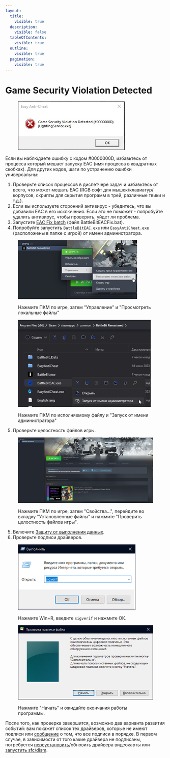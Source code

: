 ```yaml
---
layout:
  title:
    visible: true
  description:
    visible: false
  tableOfContents:
    visible: true
  outline:
    visible: true
  pagination:
    visible: true
---
```


# Game Security Violation Detected

<figure><img src="../.gitbook/assets/gameviolationdetected.png" alt=""><figcaption></figcaption></figure>

Если вы наблюдаете ошибку с кодом #0000000D, избавьтесь от процесса который мешает запуску EAC (имя процесса в квадратных скобках). Для других кодов, шаги по устранению ошибки универсальны:

1. Проверьте список процессов в диспетчере задач и избавьтесь от всего, что может мешать EAC (RGB софт для мышек/клавиатур/корпусов, скрипты для скрытия программ в трей, различные твики и т.д.).
2. Если вы используете сторонний антивирус - убедитесь, что вы добавили EAC в его исключения. Если это не поможет - попробуйте удалить антивирус, чтобы проверить, уйдет ли проблема.
3. Запустите [EAC Fix batch](https://github.com/livingflore/BattleBitEACFix/releases) (файл BattleBitEACFix.bat).
4. Попробуйте запустить `BattleBitEAC.exe` или `EasyAntiCheat.exe` (расположены в папке с игрой) от имени администратора.

<figure><img src="../.gitbook/assets/browse.png" alt="" width="374"><figcaption><p>Нажмите ПКМ по игре, затем "Управление" и "Просмотреть локальные файлы"</p></figcaption></figure>

<figure><img src="../.gitbook/assets/runasadmin.png" alt="" width="417"><figcaption><p>Нажмите ПКМ по исполняемому файлу и "Запуск от имени администратора"</p></figcaption></figure>

5. Проверьте целостность файлов игры.

<figure><img src="../.gitbook/assets/BBR_Validation.gif" alt=""><figcaption><p>Нажмите ПКМ по игре, затем "Свойства...", перейдите во вкладку "Установленные файлы" и нажмите "Проверить целостность файлов игры".</p></figcaption></figure>

5. Включите [Защиту от выполнения данных](https://support.microsoft.com/ru-ru/topic/%D1%87%D1%82%D0%BE-%D1%82%D0%B0%D0%BA%D0%BE%D0%B5-%D0%B7%D0%B0%D1%89%D0%B8%D1%82%D0%B0-%D0%BE%D1%82-%D0%B2%D1%8B%D0%BF%D0%BE%D0%BB%D0%BD%D0%B5%D0%BD%D0%B8%D1%8F-%D0%B4%D0%B0%D0%BD%D0%BD%D1%8B%D1%85-dep-60dabc2b-90db-45fc-9b18-512419135817).
6. Проверьте подписи драйверов.

<figure><img src="../.gitbook/assets/runsigverif.png" alt="" width="369"><figcaption><p>Нажмите Win+R, введите <code>sigverif</code> и нажмите ОК.</p></figcaption></figure>

<figure><img src="../.gitbook/assets/sigverif.png" alt="" width="462"><figcaption><p>Нажмите "Начать" и ожидайте окончания работы программы.</p></figcaption></figure>

После того, как проверка завершится, возможно два варианта развития событий: вам покажет список тех драйверов, которые не имеют подписи или [сообщение](https://i.imgur.com/XrZkKlW.png) о том, что все подписи в порядке. В первом случае, в зависимости от того какие драйвера не подписаны, потребуется [переустановить](https://support.nzxt.com/hc/ru/articles/4403882406555-%D0%9F%D0%B5%D1%80%D0%B5%D1%83%D1%81%D1%82%D0%B0%D0%BD%D0%BE%D0%B2%D0%BA%D0%B0-%D0%B3%D1%80%D0%B0%D1%84%D0%B8%D1%87%D0%B5%D1%81%D0%BA%D0%B8%D1%85-%D0%B4%D1%80%D0%B0%D0%B9%D0%B2%D0%B5%D1%80%D0%BE%D0%B2)/обновить драйвера видеокарты или [запустить sfc/dism](../other/running-sfc-dism.md).

